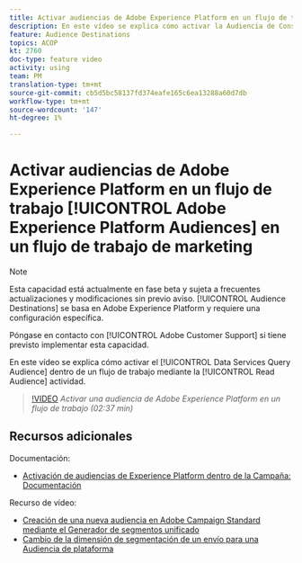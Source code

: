 ```yaml
---
title: Activar audiencias de Adobe Experience Platform en un flujo de trabajo
description: En este vídeo se explica cómo activar la Audiencia de Consulta de servicios de datos en un flujo de trabajo mediante la actividad "Leer audiencia".
feature: Audience Destinations
topics: ACOP
kt: 2760
doc-type: feature video
activity: using
team: PM
translation-type: tm+mt
source-git-commit: cb5d5bc58137fd374eafe165c6ea13288a60d7db
workflow-type: tm+mt
source-wordcount: '147'
ht-degree: 1%

---
```



# Activar audiencias de Adobe Experience Platform en un flujo de trabajo [!UICONTROL Adobe Experience Platform Audiences] en un flujo de trabajo de marketing

>[!NOTE]
>
>Esta capacidad está actualmente en fase beta y sujeta a frecuentes actualizaciones y modificaciones sin previo aviso. [!UICONTROL Audience Destinations] se basa en Adobe Experience Platform y requiere una configuración específica.
>
>Póngase en contacto con [!UICONTROL Adobe Customer Support] si tiene previsto implementar esta capacidad.

En este vídeo se explica cómo activar el [!UICONTROL Data Services Query Audience] dentro de un flujo de trabajo mediante la [!UICONTROL Read Audience] actividad.

>[!VIDEO](https://video.tv.adobe.com/v/27647?quality=12)
*Activar una audiencia de Adobe Experience Platform en un flujo de trabajo (02:37 min)*

## Recursos adicionales

Documentación:

* [Activación de audiencias de Experience Platform dentro de la Campaña: Documentación](https://docs.adobe.com/content/help/en/campaign-standard/using/profiles-and-audiences/working-with-adobe-experience-platform/aep-about-audience-destinations-service.html)

Recurso de vídeo:

* [Creación de una nueva audiencia en Adobe Campaign Standard mediante el Generador de segmentos unificado](/help/profiles-and-audiences/audience-destinations/creating-audiences-using-segment-builder.md)
* [Cambio de la dimensión de segmentación de un envío para una Audiencia de plataforma](/help/profiles-and-audiences/audience-destinations/changing-targeting-dimension.md)

